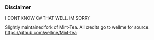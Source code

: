 ### Disclaimer
I DONT KNOW C# THAT WELL, IM SORRY

Slightly maintained fork of Mint-Tea. All credits go to wellme for source.
https://github.com/wellme/Mint-tea
